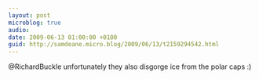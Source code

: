 ```yaml
---
layout: post
microblog: true
audio: 
date: 2009-06-13 01:00:00 +0100
guid: http://samdeane.micro.blog/2009/06/13/t2159294542.html
---
```

@RichardBuckle unfortunately they also disgorge ice from the polar caps :)
